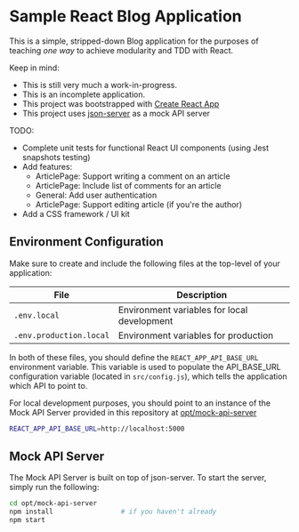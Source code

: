 # Sample React Blog Application

This is a simple, stripped-down Blog application for the purposes of teaching _one way_ to achieve modularity and TDD with React.

Keep in mind:
- This is still very much a work-in-progress.
- This is an incomplete application.
- This project was bootstrapped with [Create React App](https://github.com/facebookincubator/create-react-app/blob/master/packages/react-scripts/template/README.md)
- This project uses [json-server](https://github.com/typicode/json-server) as a mock API server

TODO:
- Complete unit tests for functional React UI components (using Jest snapshots testing)
- Add features:
  - ArticlePage: Support writing a comment on an article
  - ArticlePage: Include list of comments for an article
  - General: Add user authentication
  - ArticlePage: Support editing article (if you're the author)
- Add a CSS framework / UI kit

## Environment Configuration

Make sure to create and include the following files at the top-level of your application:

| File | Description |
| ---- | ----------- |
| `.env.local` | Environment variables for local development |
| `.env.production.local` | Environment variables for production |

In both of these files, you should define the `REACT_APP_API_BASE_URL` environment variable. This variable is used to populate the API_BASE_URL configuration variable (located in `src/config.js`), which tells the application which API to point to.

For local development purposes, you should point to an instance of the Mock API Server provided in this repository at [opt/mock-api-server](opt/mock-api-server)


```bash
REACT_APP_API_BASE_URL=http://localhost:5000
```

## Mock API Server

The Mock API Server is built on top of json-server. To start the server, simply run the following:

```bash
cd opt/mock-api-server
npm install                 # if you haven't already
npm start
```
